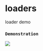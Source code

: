# loaders
loader demo
### `Demonstration`<br>
![](https://github.com/cc-shifo/loaders/raw/master/Screenshot1.png)<br>
